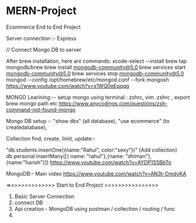 # MERN-Project

Ecommerce End to End Project

Server connection :- Express

// Connect Mongo DB to server

After brew installation, here are commands:
xcode-select --install
brew tap mongodb/brew
brew install mongodb-community@5.0
brew services start mongodb-community@5.0
brew services stop mongodb-community@5.0
mongod --config /opt/homebrew/etc/mongod.conf --fork
mongosh
https://www.youtube.com/watch?v=s1WQ0eEpqqg

MONGO Learining:--
setup mongo using terminal : zshrc, vim .zshrc , export brew mongo path etc
https://www.anycodings.com/questions/zsh-command-not-found-mongo

Mongo DB setup :- "show dbs" (all database), "use ecommerce" (to createdatabase), 

Collection 
find, create, limit, update:- 

"db.students.insertOne({name:"Rahul", color:"sexy"})" (Add collection)
db.personal.insertMany([{ name: "rahul"},{name: "dhiman"},{name:"harish"}])
https://www.youtube.com/watch?v=AYDP1S5BbTo

MongoDB:- Main video
https://www.youtube.com/watch?v=AN3t-OmdyKA




=>>>>>>>>>>>>>> Start to End Project >>>>>>>>>>>>>>>>

1. Basic Server Connection
2. connect DB
3. Api creation - MongoDB using postman / collection / routing / func
4. 
